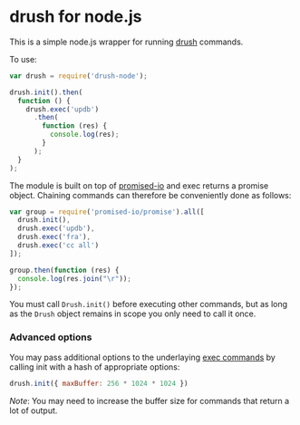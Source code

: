 # drush for node.js

This is a simple node.js wrapper for running [drush](https://github.com/drush-ops/drush) commands.

To use:

```javascript
var drush = require('drush-node');

drush.init().then(
  function () {
    drush.exec('updb')
      .then(
        function (res) {
          console.log(res);
        }
      );
  }
);
```

The module is built on top of [promised-io](https://github.com/kriszyp/promised-io)
and exec returns a promise object. Chaining commands can therefore be conveniently
done as follows:

```javascript
var group = require('promised-io/promise').all([
  drush.init(),
  drush.exec('updb'),
  drush.exec('fra'),
  drush.exec('cc all')
]);

group.then(function (res) {
  console.log(res.join("\r"));
});
```

You must call `Drush.init()` before executing other commands, but as long
as the `Drush` object remains in scope you only need to call it once.

### Advanced options

You may pass additional options to the underlaying [exec commands](http://nodejs.org/api/child_process.html#child_process_child_process_exec_command_options_callback)
by calling init with a hash of appropriate options:

```javascript
drush.init({ maxBuffer: 256 * 1024 * 1024 })
```

*Note*: You may need to increase the buffer size for commands that return a lot
of output.
